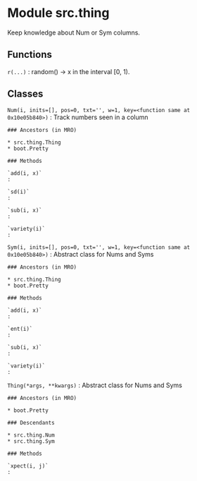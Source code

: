 Module src.thing
================
Keep knowledge about Num or Sym columns.

Functions
---------

    
`r(...)`
:   random() -> x in the interval [0, 1).

Classes
-------

`Num(i, inits=[], pos=0, txt='', w=1, key=<function same at 0x10e05b840>)`
:   Track numbers seen in a column

    ### Ancestors (in MRO)

    * src.thing.Thing
    * boot.Pretty

    ### Methods

    `add(i, x)`
    :

    `sd(i)`
    :

    `sub(i, x)`
    :

    `variety(i)`
    :

`Sym(i, inits=[], pos=0, txt='', w=1, key=<function same at 0x10e05b840>)`
:   Abstract class for Nums and Syms

    ### Ancestors (in MRO)

    * src.thing.Thing
    * boot.Pretty

    ### Methods

    `add(i, x)`
    :

    `ent(i)`
    :

    `sub(i, x)`
    :

    `variety(i)`
    :

`Thing(*args, **kwargs)`
:   Abstract class for Nums and Syms

    ### Ancestors (in MRO)

    * boot.Pretty

    ### Descendants

    * src.thing.Num
    * src.thing.Sym

    ### Methods

    `xpect(i, j)`
    :